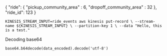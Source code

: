 {
    "ride": {
        "pickup_community_area" : 6,
        "dropoff_community_area" : 32
    },
    "ride_id": 123
}

`KINESIS_STREAM_INPUT=ride_events
aws kinesis put-record \
    --stream-name ${KINESIS_STREAM_INPUT} \
    --partition-key 1 \
    --data "Hello, this is a test."`

Decoding base64

`base64.b64decode(data_encoded).decode('utf-8')`